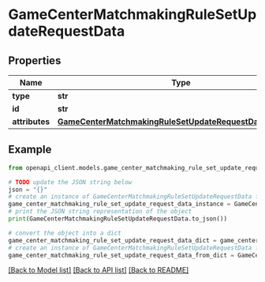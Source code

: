 # GameCenterMatchmakingRuleSetUpdateRequestData


## Properties

Name | Type | Description | Notes
------------ | ------------- | ------------- | -------------
**type** | **str** |  | 
**id** | **str** |  | 
**attributes** | [**GameCenterMatchmakingRuleSetUpdateRequestDataAttributes**](GameCenterMatchmakingRuleSetUpdateRequestDataAttributes.md) |  | [optional] 

## Example

```python
from openapi_client.models.game_center_matchmaking_rule_set_update_request_data import GameCenterMatchmakingRuleSetUpdateRequestData

# TODO update the JSON string below
json = "{}"
# create an instance of GameCenterMatchmakingRuleSetUpdateRequestData from a JSON string
game_center_matchmaking_rule_set_update_request_data_instance = GameCenterMatchmakingRuleSetUpdateRequestData.from_json(json)
# print the JSON string representation of the object
print(GameCenterMatchmakingRuleSetUpdateRequestData.to_json())

# convert the object into a dict
game_center_matchmaking_rule_set_update_request_data_dict = game_center_matchmaking_rule_set_update_request_data_instance.to_dict()
# create an instance of GameCenterMatchmakingRuleSetUpdateRequestData from a dict
game_center_matchmaking_rule_set_update_request_data_from_dict = GameCenterMatchmakingRuleSetUpdateRequestData.from_dict(game_center_matchmaking_rule_set_update_request_data_dict)
```
[[Back to Model list]](../README.md#documentation-for-models) [[Back to API list]](../README.md#documentation-for-api-endpoints) [[Back to README]](../README.md)



